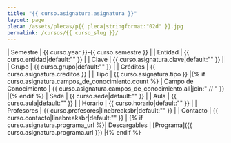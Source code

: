 ```yaml
---
title: "{{ curso.asignatura.asignatura }}"
layout: page
pleca: /assets/plecas/p{{ pleca|stringformat:"02d" }}.jpg
permalink: /cursos/{{ curso_slug }}/
---
```


| Semestre | {{ curso.year }}-{{ curso.semestre }} |
| Entidad | {{ curso.entidad|default:"" }} |
| Clave | {{ curso.asignatura.clave|default:"" }} |
| Grupo | {{ curso.grupo|default:"" }} |
| Créditos | {{ curso.asignatura.creditos }} |
| Tipo | {{ curso.asignatura.tipo }} |{% if curso.asignatura.campos_de_conocimiento.count %}
| Campo de Conocimiento | {{ curso.asignatura.campos_de_conocimiento.all|join:" // " }} |{% endif %}
| Sede | {{ curso.sede|default:"" }} |
| Aula | {{ curso.aula|default:"" }} |
| Horario | {{ curso.horario|default:"" }} |
| Profesores | {{ curso.profesores|linebreaksbr|default:"" }} |
| Contacto | {{ curso.contacto|linebreaksbr|default:"" }} |
{% if curso.asignatura.programa_url %}| Descargables |  [Programa]({{ curso.asignatura.programa.url }}) |{% endif %}
